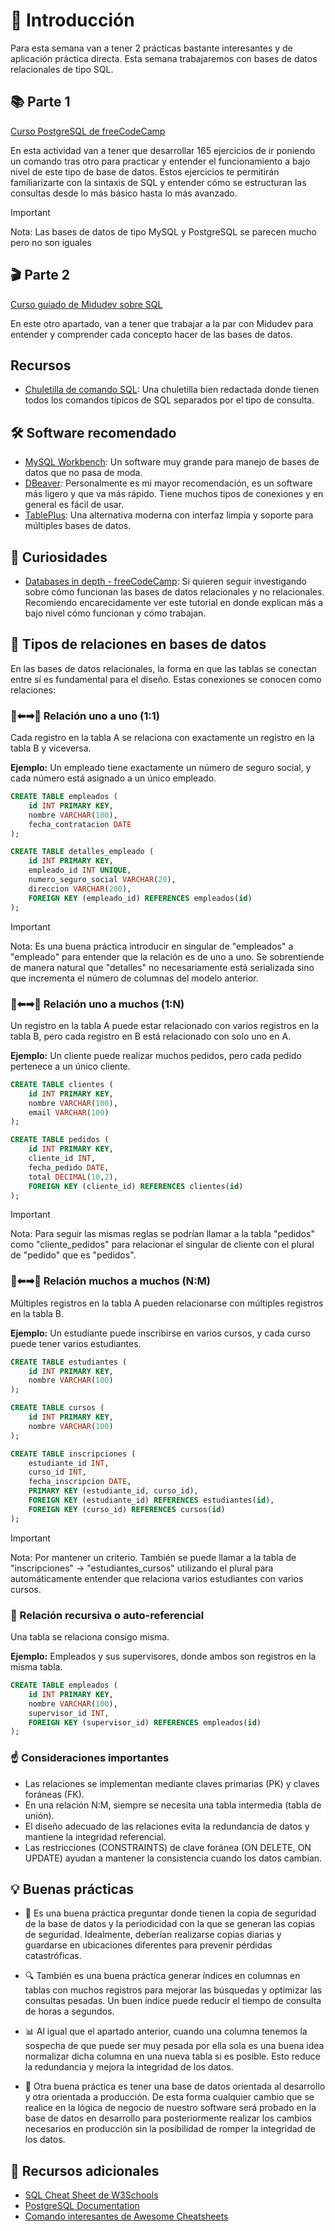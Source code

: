 # 🚀 Introducción

Para esta semana van a tener 2 prácticas bastante interesantes y de aplicación práctica directa. Esta semana trabajaremos con bases de datos relacionales de tipo SQL.

## 📚 Parte 1

[Curso PostgreSQL de freeCodeCamp](https://www.freecodecamp.org/learn/relational-database/learn-relational-databases-by-building-a-database-of-video-game-characters/build-a-database-of-video-game-characters)

En esta actividad van a tener que desarrollar 165 ejercicios de ir poniendo un comando tras otro para practicar y entender el funcionamiento a bajo nivel de este tipo de base de datos. Estos ejercicios te permitirán familiarizarte con la sintaxis de SQL y entender cómo se estructuran las consultas desde lo más básico hasta lo más avanzado.

> [!IMPORTANT]
> Nota: Las bases de datos de tipo MySQL y PostgreSQL se parecen mucho pero no son iguales

## 🎬 Parte 2

[Curso guiado de Midudev sobre SQL](https://www.youtube.com/watch?v=96s2i-H7e0w&ab_channel=midulive)

En este otro apartado, van a tener que trabajar a la par con Midudev para entender y comprender cada concepto hacer de las bases de datos.

## Recursos

- [Chuletilla de comando SQL](./docs/SQL-cheat-sheet.pdf): Una chuletilla bien redactada donde tienen todos los comandos típicos de SQL separados por el tipo de consulta.

## 🛠️ Software recomendado

- [MySQL Workbench](https://dev.mysql.com/downloads/workbench/): Un software muy grande para manejo de bases de datos que no pasa de moda.
- [DBeaver](https://dbeaver.io/download/): Personalmente es mi mayor recomendación, es un software más ligero y que va más rápido. Tiene muchos tipos de conexiones y en general es fácil de usar.
- [TablePlus](https://tableplus.com/): Una alternativa moderna con interfaz limpia y soporte para múltiples bases de datos.

## 🧠 Curiosidades

- [Databases in depth - freeCodeCamp](https://www.youtube.com/watch?v=pPqazMTzNOM&t=2358s&ab_channel=freeCodeCamp.org): Si quieren seguir investigando sobre cómo funcionan las bases de datos relacionales y no relacionales. Recomiendo encarecidamente ver este tutorial en donde explican más a bajo nivel cómo funcionan y cómo trabajan.

## 🔗 Tipos de relaciones en bases de datos

En las bases de datos relacionales, la forma en que las tablas se conectan entre sí es fundamental para el diseño. Estas conexiones se conocen como relaciones:

### 👤⬅➡👤 Relación uno a uno (1:1)

Cada registro en la tabla A se relaciona con exactamente un registro en la tabla B y viceversa.

**Ejemplo:** Un empleado tiene exactamente un número de seguro social, y cada número está asignado a un único empleado.

```sql
CREATE TABLE empleados (
    id INT PRIMARY KEY,
    nombre VARCHAR(100),
    fecha_contratacion DATE
);

CREATE TABLE detalles_empleado (
    id INT PRIMARY KEY,
    empleado_id INT UNIQUE,
    numero_seguro_social VARCHAR(20),
    direccion VARCHAR(200),
    FOREIGN KEY (empleado_id) REFERENCES empleados(id)
);
```
> [!IMPORTANT]
> Nota: Es una buena práctica introducir en singular de "empleados" a "empleado" para entender que la relación es de uno a uno. Se sobrentiende de manera natural que "detalles" no necesariamente está serializada sino que incrementa el número de columnas del modelo anterior.

### 👤⬅➡👥 Relación uno a muchos (1:N)

Un registro en la tabla A puede estar relacionado con varios registros en la tabla B, pero cada registro en B está relacionado con solo uno en A.

**Ejemplo:** Un cliente puede realizar muchos pedidos, pero cada pedido pertenece a un único cliente.

```sql
CREATE TABLE clientes (
    id INT PRIMARY KEY,
    nombre VARCHAR(100),
    email VARCHAR(100)
);

CREATE TABLE pedidos (
    id INT PRIMARY KEY,
    cliente_id INT,
    fecha_pedido DATE,
    total DECIMAL(10,2),
    FOREIGN KEY (cliente_id) REFERENCES clientes(id)
);
```
> [!IMPORTANT]
> Nota: Para seguir las mismas reglas se podrían llamar a la tabla "pedidos" como "cliente_pedidos" para relacionar el singular de cliente con el plural de "pedido" que es "pedidos".

### 👥⬅➡👥 Relación muchos a muchos (N:M)

Múltiples registros en la tabla A pueden relacionarse con múltiples registros en la tabla B.

**Ejemplo:** Un estudiante puede inscribirse en varios cursos, y cada curso puede tener varios estudiantes.

```sql
CREATE TABLE estudiantes (
    id INT PRIMARY KEY,
    nombre VARCHAR(100)
);

CREATE TABLE cursos (
    id INT PRIMARY KEY,
    nombre VARCHAR(100)
);

CREATE TABLE inscripciones (
    estudiante_id INT,
    curso_id INT,
    fecha_inscripcion DATE,
    PRIMARY KEY (estudiante_id, curso_id),
    FOREIGN KEY (estudiante_id) REFERENCES estudiantes(id),
    FOREIGN KEY (curso_id) REFERENCES cursos(id)
);
```
> [!IMPORTANT]
> Nota: Por mantener un criterio. También se puede llamar a la tabla de "inscripciones" -> "estudiantes_cursos" utilizando el plural para automáticamente entender que relaciona varios estudiantes con varios cursos.

### 🌲 Relación recursiva o auto-referencial

Una tabla se relaciona consigo misma.

**Ejemplo:** Empleados y sus supervisores, donde ambos son registros en la misma tabla.

```sql
CREATE TABLE empleados (
    id INT PRIMARY KEY,
    nombre VARCHAR(100),
    supervisor_id INT,
    FOREIGN KEY (supervisor_id) REFERENCES empleados(id)
);
```

### ☝️ Consideraciones importantes

- Las relaciones se implementan mediante claves primarias (PK) y claves foráneas (FK).
- En una relación N:M, siempre se necesita una tabla intermedia (tabla de unión).
- El diseño adecuado de las relaciones evita la redundancia de datos y mantiene la integridad referencial.
- Las restricciones (CONSTRAINTS) de clave foránea (ON DELETE, ON UPDATE) ayudan a mantener la consistencia cuando los datos cambian.

## 💡 Buenas prácticas

- 🔄 Es una buena práctica preguntar donde tienen la copia de seguridad de la base de datos y la periodicidad con la que se generan las copias de seguridad. Idealmente, deberían realizarse copias diarias y guardarse en ubicaciones diferentes para prevenir pérdidas catastróficas.

- 🔍 También es una buena práctica generar índices en columnas en tablas con muchos registros para mejorar las búsquedas y optimizar las consultas pesadas. Un buen índice puede reducir el tiempo de consulta de horas a segundos.

- 📊 Al igual que el apartado anterior, cuando una columna tenemos la sospecha de que puede ser muy pesada por ella sola es una buena idea normalizar dicha columna en una nueva tabla si es posible. Esto reduce la redundancia y mejora la integridad de los datos.

- 🔀 Otra buena práctica es tener una base de datos orientada al desarrollo y otra orientada a producción. De esta forma cualquier cambio que se realice en la lógica de negocio de nuestro software será probado en la base de datos en desarrollo para posteriormente realizar los cambios necesarios en producción sin la posibilidad de romper la integridad de los datos.

## 🧾​ Recursos adicionales

- [SQL Cheat Sheet de W3Schools](https://www.w3schools.com/sql/sql_ref_mysql.asp)
- [PostgreSQL Documentation](https://www.postgresql.org/docs/)
- [Comando interesantes de Awesome Cheatsheets](https://github.com/LeCoupa/awesome-cheatsheets/blob/master/databases/mysql.sh)
